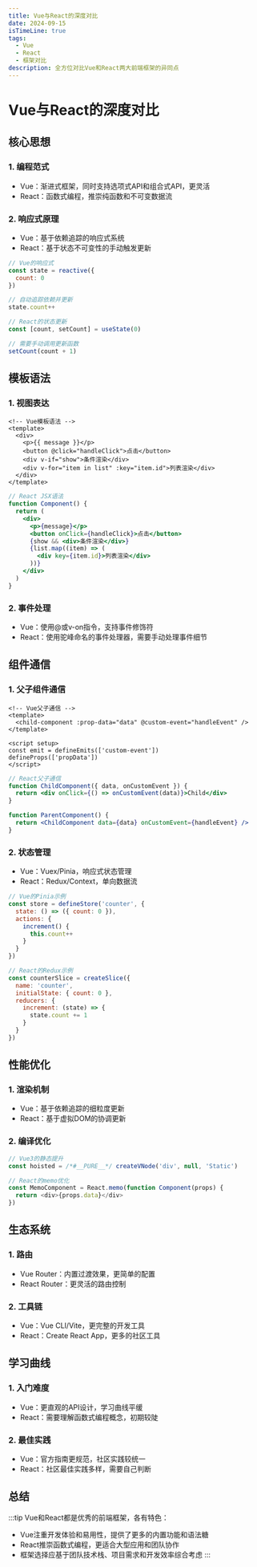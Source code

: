 ```yaml
---
title: Vue与React的深度对比
date: 2024-09-15
isTimeLine: true
tags:
  - Vue
  - React
  - 框架对比
description: 全方位对比Vue和React两大前端框架的异同点
---
```


# Vue与React的深度对比

## 核心思想

### 1. 编程范式

- Vue：渐进式框架，同时支持选项式API和组合式API，更灵活
- React：函数式编程，推崇纯函数和不可变数据流

### 2. 响应式原理

- Vue：基于依赖追踪的响应式系统
- React：基于状态不可变性的手动触发更新

```javascript
// Vue的响应式
const state = reactive({
  count: 0
})

// 自动追踪依赖并更新
state.count++

// React的状态更新
const [count, setCount] = useState(0)

// 需要手动调用更新函数
setCount(count + 1)
```

## 模板语法

### 1. 视图表达

```vue
<!-- Vue模板语法 -->
<template>
  <div>
    <p>{{ message }}</p>
    <button @click="handleClick">点击</button>
    <div v-if="show">条件渲染</div>
    <div v-for="item in list" :key="item.id">列表渲染</div>
  </div>
</template>
```

```jsx
// React JSX语法
function Component() {
  return (
    <div>
      <p>{message}</p>
      <button onClick={handleClick}>点击</button>
      {show && <div>条件渲染</div>}
      {list.map((item) => (
        <div key={item.id}>列表渲染</div>
      ))}
    </div>
  )
}
```

### 2. 事件处理

- Vue：使用@或v-on指令，支持事件修饰符
- React：使用驼峰命名的事件处理器，需要手动处理事件细节

## 组件通信

### 1. 父子组件通信

```vue
<!-- Vue父子通信 -->
<template>
  <child-component :prop-data="data" @custom-event="handleEvent" />
</template>

<script setup>
const emit = defineEmits(['custom-event'])
defineProps(['propData'])
</script>
```

```jsx
// React父子通信
function ChildComponent({ data, onCustomEvent }) {
  return <div onClick={() => onCustomEvent(data)}>Child</div>
}

function ParentComponent() {
  return <ChildComponent data={data} onCustomEvent={handleEvent} />
}
```

### 2. 状态管理

- Vue：Vuex/Pinia，响应式状态管理
- React：Redux/Context，单向数据流

```javascript
// Vue的Pinia示例
const store = defineStore('counter', {
  state: () => ({ count: 0 }),
  actions: {
    increment() {
      this.count++
    }
  }
})

// React的Redux示例
const counterSlice = createSlice({
  name: 'counter',
  initialState: { count: 0 },
  reducers: {
    increment: (state) => {
      state.count += 1
    }
  }
})
```

## 性能优化

### 1. 渲染机制

- Vue：基于依赖追踪的细粒度更新
- React：基于虚拟DOM的协调更新

### 2. 编译优化

```javascript
// Vue3的静态提升
const hoisted = /*#__PURE__*/ createVNode('div', null, 'Static')

// React的memo优化
const MemoComponent = React.memo(function Component(props) {
  return <div>{props.data}</div>
})
```

## 生态系统

### 1. 路由

- Vue Router：内置过渡效果，更简单的配置
- React Router：更灵活的路由控制

### 2. 工具链

- Vue：Vue CLI/Vite，更完整的开发工具
- React：Create React App，更多的社区工具

## 学习曲线

### 1. 入门难度

- Vue：更直观的API设计，学习曲线平缓
- React：需要理解函数式编程概念，初期较陡

### 2. 最佳实践

- Vue：官方指南更规范，社区实践较统一
- React：社区最佳实践多样，需要自己判断

## 总结

:::tip
Vue和React都是优秀的前端框架，各有特色：

- Vue注重开发体验和易用性，提供了更多的内置功能和语法糖
- React推崇函数式编程，更适合大型应用和团队协作
- 框架选择应基于团队技术栈、项目需求和开发效率综合考虑
  :::
